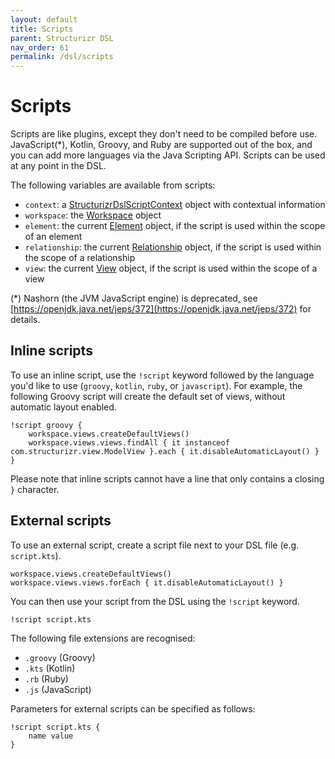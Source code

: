 ```yaml
---
layout: default
title: Scripts
parent: Structurizr DSL
nav_order: 61
permalink: /dsl/scripts
---
```


# Scripts

Scripts are like plugins, except they don't need to be compiled before use. JavaScript(*), Kotlin, Groovy, and Ruby are supported out of the box, and you can add more languages via the Java Scripting API.
Scripts can be used at any point in the DSL.

The following variables are available from scripts:

- `context`: a [StructurizrDslScriptContext](https://github.com/structurizr/java/blob/master/structurizr-dsl/src/main/java/com/structurizr/dsl/StructurizrDslScriptContext.java) object with contextual information
- `workspace`: the [Workspace](https://github.com/structurizr/java/blob/master/structurizr-core/src/main/java/com/structurizr/Workspace.java) object
- `element`: the current [Element](https://github.com/structurizr/java/blob/master/structurizr-core/src/main/java/com/structurizr/model/Element.java) object, if the script is used within the scope of an element
- `relationship`: the current [Relationship](https://github.com/structurizr/java/blob/master/structurizr-core/src/main/java/com/structurizr/model/Relationship.java) object, if the script is used within the scope of a relationship
- `view`: the current [View](https://github.com/structurizr/java/blob/master/structurizr-core/src/main/java/com/structurizr/view/View.java) object, if the script is used within the scope of a view

(*) Nashorn (the JVM JavaScript engine) is deprecated, see [https://openjdk.java.net/jeps/372](https://openjdk.java.net/jeps/372) for details.

## Inline scripts

To use an inline script, use the `!script` keyword followed by the language you'd like to use (`groovy`, `kotlin`, `ruby`, or `javascript`). For example, the following Groovy script will create the default set of views, without automatic layout enabled.

```
!script groovy {
    workspace.views.createDefaultViews()
    workspace.views.views.findAll { it instanceof com.structurizr.view.ModelView }.each { it.disableAutomaticLayout() }
}
```

Please note that inline scripts cannot have a line that only contains a closing `}` character.

## External scripts

To use an external script, create a script file next to your DSL file (e.g. `script.kts`).

```
workspace.views.createDefaultViews()
workspace.views.views.forEach { it.disableAutomaticLayout() }
```
 
You can then use your script from the DSL using the `!script` keyword.
 
```
!script script.kts
```

The following file extensions are recognised:

- `.groovy` (Groovy)
- `.kts` (Kotlin)
- `.rb` (Ruby)
- `.js` (JavaScript)

Parameters for external scripts can be specified as follows:

```
!script script.kts {
    name value
}  
```